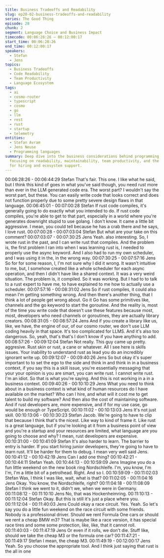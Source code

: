 ```yaml
---
title: Business Tradeoffs and Readability
slug: ep20-02-business-tradeoffs-and-readability
series: The Good Thing
episode: 20
chunk: 2
segment: Language Choice and Business Impact
timecode: 00:06:28:26 – 00:12:00:17
start_time: 00:06:28:26
end_time: 00:12:00:17
speakers:
  - Stefan
  - Jens
topics:
  - Business Tradeoffs
  - Code Readability
  - Team Productivity
  - Language Ecosystem
tags:
  - ai
  - cosmo-router
  - typescript
  - cosmo
  - go
  - llm
  - rest
  - rust
  - startup
  - telemetry
entities:
  - Stefan Avram
  - Jens Neuse
  - Programming languages
summary: Deep dive into the business considerations behind programming language choice,
  focusing on readability, maintainability, team productivity, and the broader implications
  for hiring and ecosystem support.
---
```


00:06:28:26 - 00:06:44:29
Stefan
That's fair. This one. I like what he said, but I think this kind of goes in what you've said though,
you need rust more than ever in the LLM generated code era. The worst part? I wouldn't say the
worst part, but these. You can easily write code that looks correct and does not function properly
due to some pretty severe design flaws in that language.
00:06:45:01 - 00:07:00:28
Stefan
If rust code compiles, it's generally going to do exactly what you intended to do. If rust code
compiles, you're able to get to that part, especially in a world where you're generates downright
stupid to use golang. I don't know. It came a little bit aggressive. I mean, you could tell because
he has a crab there and he says, I love rust.
00:07:00:28 - 00:07:03:04
Stefan
But what are your take on this comment?
00:07:03:07 - 00:07:30:25
Jens
Yeah. also interesting. So, I wrote rust in the past, and I can write rust that compiles. And the
problem is, the first problem I ran into when I was learning rust is, I needed to properly use the
async keyword. And I also had to run my own scheduler, and I was using it in the, in the wrong
way.
00:07:30:25 - 00:07:57:16
Jens
So for for some reason, I, I'm not sure why I did it wrong. It wasn't intuitive to me, but, I
somehow created like a whole scheduler for each async operation, and then I didn't have like a
shared context. It was a very weird situation. The problem is, it compiled. So it was working. But
I had to to talk to a rust expert to have me, to have explained to me how to actually use a
scheduler.
00:07:57:16 - 00:08:31:02
Jens
So if rust compiles, it could also mean I'm getting something wrong. And then there's another
thing, that I think a lot of people get wrong about. Go it Go has some primitives like, channels
and the go keyword to start the goroutine. And the reality is, most of the time you write code that
doesn't use these features because most, most, developers who need channels or goroutines,
they are actually library creators.
00:08:31:05 - 00:08:57:24
Jens
And if you create a library like us, like, we have, the engine of our, of our cosmo router, we don't
use LLM coding heavily in that space. It's too complicated for LLMS. And it's also too
dangerous. So, yeah, that's that's I don't know if you have anything to add.
00:08:57:26 - 00:09:12:04
Stefan
Not really. This guy came up pretty. aggresive. Rust skin or rust, a cane or whatever. All I see
here is skills issues. Your inability to understand rust as lead you do an incredibly ignorant write up.
00:09:12:07 - 00:09:40:26
Jens
So but okay it's super important to to set the ego to the side and think in and think in in a
business context, if you say this is a skill issue, you're essentially messaging that your your
opinion is you are smart, you can write rust. I cannot write rust. I'm an idiot. So that is what
you're saying. And this is not working in a in a business context.
00:09:40:26 - 00:10:10:29
Jens
What you need to think about in a business context is what kind of human resources do I have
available on the market? Who can I hire, and what will it cost me to get talent to build my
software? And then also the cost of maintaining software. And if rust developers are, more
expensive, and if for my use case, go would be enough or TypeScript.
00:10:11:02 - 00:10:13:03
Jens
It's not just skill.
00:10:13:06 - 00:10:30:23
Stefan
Jacob. We're going to have to clip that because I think that's the nicest. Like way to kind of
frame it. Like rust is a great language, but if you're looking at it from a business point of view
and you're a startup and your resources are limited, what language are you going to choose and
why? I mean, rust developers are expensive.
00:10:31:00 - 00:10:41:09
Stefan
It's also harder to learn. The barrier to entry is harder. If you start hiring junior developers,
they're going to have to learn rust. It'll be harder for them to debug. I mean very well said Jens.
00:10:41:12 - 00:10:42:19
Jens
Can I add one thing?
00:10:42:21 - 00:10:44:11
Stefan
Yeah.
00:10:44:13 - 00:10:59:09
Jens
Imagine you do a fun little weekend on the new book ring Nordschleife. I'm, you know, I'm I'm,
I'm a little bit of a petrolhead. Right. And so I.
00:10:59:09 - 00:11:02:03
Stefan
Was, I think I was like, wait, what is that?
00:11:02:05 - 00:11:04:16
Jens
Okay. You know, the Nordschleife, right?
00:11:04:18 - 00:11:08:09
Stefan
I think we went to it, didn't we, when we were in Germany.
00:11:08:12 - 00:11:10:10
Jens
No, that was Hockenheimring.
00:11:10:13 - 00:11:12:04
Stefan
Okay. But this is still it's just a place where you.
00:11:12:04 - 00:11:40:03
Jens
Could okay a race circuit. Yes. Yeah. So let's say you do a little fun weekend on the race circuit
with some friends. Nobody is a professional driver. Should we rent Formula One cars or should
we rent a cheap BMW m3? That is maybe like a race version, it has special race tires and some
some protection, like, like, that it cannot roll.
00:11:40:03 - 00:11:47:19
Jens
Or even if it rolls, we don't die. Stuff like, should we take the cheap M3 or the formula one car?
00:11:47:21 - 00:11:49:17
Stefan
I mean, the cheap M3.
00:11:49:19 - 00:12:00:17
Jens
Yeah. So you choose the appropriate tool. And I think just saying that rust is the all in one